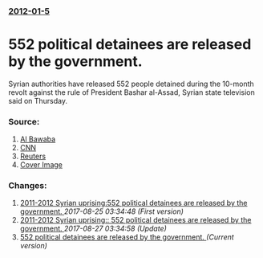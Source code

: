 ### [2012-01-5](/news/2012/01/5/index.md)

# 552 political detainees are released by the government. 

Syrian authorities have released 552 people detained during the 10-month revolt against the rule of President Bashar al-Assad, Syrian state television said on Thursday.


### Source:

1. [Al Bawaba](http://www.albawaba.com/news/syria-senior-official-defects-amid-reports-russianiranian-scheme-opposition-407908)
2. [CNN](http://edition.cnn.com/2012/01/05/world/meast/syria-unrest/index.html)
3. [Reuters](http://www.reuters.com/article/2012/01/05/us-syria-release-idUSTRE8040GI20120105)
3. [Cover Image](http://s4.reutersmedia.net/resources_v2/images/rcom-default.png)

### Changes:

1. [2011-2012 Syrian uprising:552 political detainees are released by the government. ](/news/2012/01/5/2011a2012-syrian-uprising-p552-political-detainees-are-released-by-the-government.md) _2017-08-25 03:34:48 (First version)_
2. [2011-2012 Syrian uprising:: 552 political detainees are released by the government. ](/news/2012/01/5/2011-2012-syrian-uprising-552-political-detainees-are-released-by-the-government.md) _2017-08-27 03:34:58 (Update)_
2. [552 political detainees are released by the government. ](/news/2012/01/5/552-political-detainees-are-released-by-the-government.md) _(Current version)_
